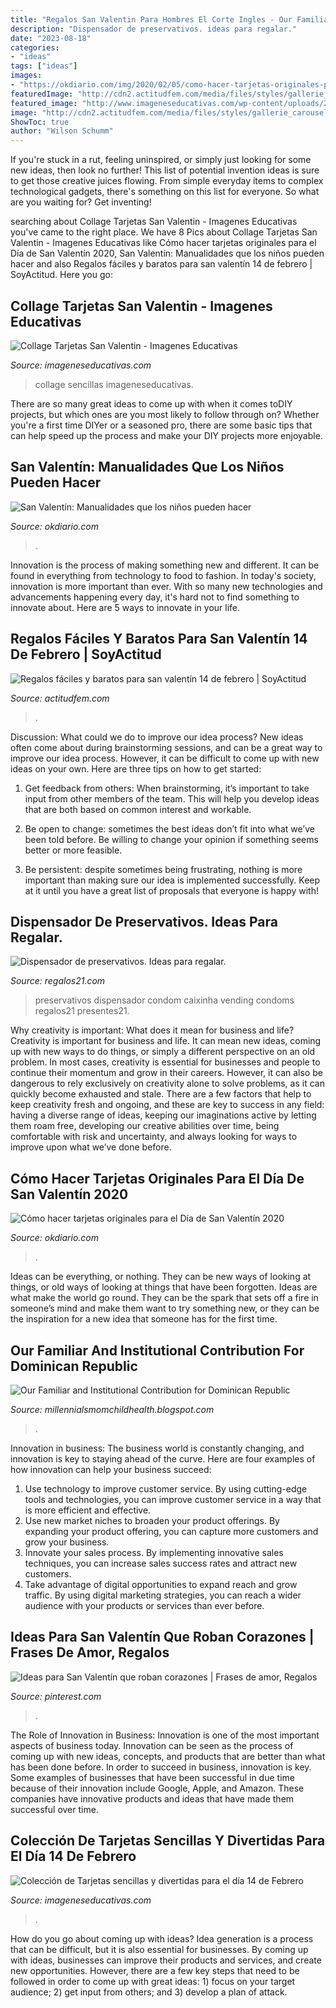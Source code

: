 ```yaml
---
title: "Regalos San Valentin Para Hombres El Corte Ingles - Our Familiar And Institutional Contribution For Dominican Republic"
description: "Dispensador de preservativos. ideas para regalar."
date: "2023-08-18"
categories:
- "ideas"
tags: ["ideas"]
images:
- "https://okdiario.com/img/2020/02/05/como-hacer-tarjetas-originales-para-el-dia-de-san-valentin-2020.jpg"
featuredImage: "http://cdn2.actitudfem.com/media/files/styles/gallerie_carousel/public/images/2015/02/044056e1cc6c55efc5583ad9506bee35.jpg"
featured_image: "http://www.imageneseducativas.com/wp-content/uploads/2015/02/Collage-Tarjetas-San-Valentin-1024x1024.jpg"
image: "http://cdn2.actitudfem.com/media/files/styles/gallerie_carousel/public/images/2015/02/044056e1cc6c55efc5583ad9506bee35.jpg"
ShowToc: true
author: "Wilson Schumm"
---
```



If you're stuck in a rut, feeling uninspired, or simply just looking for some new ideas, then look no further! This list of potential invention ideas is sure to get those creative juices flowing. From simple everyday items to complex technological gadgets, there's something on this list for everyone. So what are you waiting for? Get inventing!

	

		
searching about Collage Tarjetas San Valentin - Imagenes Educativas you've came to the right place. We have 8 Pics about Collage Tarjetas San Valentin - Imagenes Educativas like Cómo hacer tarjetas originales para el Día de San Valentín 2020, San Valentín: Manualidades que los niños pueden hacer and also Regalos fáciles y baratos para san valentín 14 de febrero | SoyActitud. Here you go:
		
    
## Collage Tarjetas San Valentin - Imagenes Educativas

<img loading=lazy src="https://i2.wp.com/www.imageneseducativas.com/wp-content/uploads/2015/02/Collage-Tarjetas-San-Valentin.jpg" onerror="this.onerror=null;this.src='https://tse2.mm.bing.net/th?id=OIP.w2X3ts69tXmkl4RVMg7WxQHaHa&amp;pid=15.1';" alt="Collage Tarjetas San Valentin - Imagenes Educativas">

_Source: imageneseducativas.com_

>collage sencillas imageneseducativas. 

	

There are so many great ideas to come up with when it comes toDIY projects, but which ones are you most likely to follow through on? Whether you're a first time DIYer or a seasoned pro, there are some basic tips that can help speed up the process and make your DIY projects more enjoyable.

    
## San Valentín: Manualidades Que Los Niños Pueden Hacer

<img loading=lazy src="https://okdiario.com/img/2020/01/28/trabajos-de-guarderia-para-san-valentin.jpg" onerror="this.onerror=null;this.src='https://tse2.mm.bing.net/th?id=OIP.WjKqBvLAPnDebephED2kBgHaEK&amp;pid=15.1';" alt="San Valentín: Manualidades que los niños pueden hacer">

_Source: okdiario.com_

>. 

	

Innovation is the process of making something new and different. It can be found in everything from technology to food to fashion. In today's society, innovation is more important than ever. With so many new technologies and advancements happening every day, it's hard not to find something to innovate about. Here are 5 ways to innovate in your life.

    
## Regalos Fáciles Y Baratos Para San Valentín 14 De Febrero | SoyActitud

<img loading=lazy src="http://cdn2.actitudfem.com/media/files/styles/gallerie_carousel/public/images/2015/02/044056e1cc6c55efc5583ad9506bee35.jpg" onerror="this.onerror=null;this.src='https://tse4.mm.bing.net/th?id=OIP.myHMz-FCANGz9aso4pG8bAAAAA&amp;pid=15.1';" alt="Regalos fáciles y baratos para san valentín 14 de febrero | SoyActitud">

_Source: actitudfem.com_

>. 

	

Discussion: What could we do to improve our idea process?
New ideas often come about during brainstorming sessions, and can be a great way to improve our idea process. However, it can be difficult to come up with new ideas on your own. Here are three tips on how to get started:
1. Get feedback from others: When brainstorming, it’s important to take input from other members of the team. This will help you develop ideas that are both based on common interest and workable.

2. Be open to change: sometimes the best ideas don’t fit into what we’ve been told before. Be willing to change your opinion if something seems better or more feasible.

3. Be persistent: despite sometimes being frustrating, nothing is more important than making sure our idea is implemented successfully. Keep at it until you have a great list of proposals that everyone is happy with!

    
## Dispensador De Preservativos. Ideas Para Regalar.

<img loading=lazy src="https://www.regalos21.com/Uploads/regalos21.com/ImagenesGrandes/dispensador-de-preservativos.jpg" onerror="this.onerror=null;this.src='https://tse4.mm.bing.net/th?id=OIP.K702OHFN6WxVGqQSLlRjPgHaC3&amp;pid=15.1';" alt="Dispensador de preservativos. Ideas para regalar.">

_Source: regalos21.com_

>preservativos dispensador condom caixinha vending condoms regalos21 presentes21. 

	

Why creativity is important: What does it mean for business and life?
Creativity is important for business and life. It can mean new ideas, coming up with new ways to do things, or simply a different perspective on an old problem. In most cases, creativity is essential for businesses and people to continue their momentum and grow in their careers. However, it can also be dangerous to rely exclusively on creativity alone to solve problems, as it can quickly become exhausted and stale. There are a few factors that help to keep creativity fresh and ongoing, and these are key to success in any field: having a diverse range of ideas, keeping our imaginations active by letting them roam free, developing our creative abilities over time, being comfortable with risk and uncertainty, and always looking for ways to improve upon what we’ve done before.

    
## Cómo Hacer Tarjetas Originales Para El Día De San Valentín 2020

<img loading=lazy src="https://okdiario.com/img/2020/02/05/como-hacer-tarjetas-originales-para-el-dia-de-san-valentin-2020.jpg" onerror="this.onerror=null;this.src='https://tse2.mm.bing.net/th?id=OIP.0NN7ehif9plZw23Wf7nrpQHaEK&amp;pid=15.1';" alt="Cómo hacer tarjetas originales para el Día de San Valentín 2020">

_Source: okdiario.com_

>. 

	

Ideas can be everything, or nothing. They can be new ways of looking at things, or old ways of looking at things that have been forgotten. Ideas are what make the world go round. They can be the spark that sets off a fire in someone’s mind and make them want to try something new, or they can be the inspiration for a new idea that someone has for the first time.

    
## Our Familiar And Institutional Contribution For Dominican Republic

<img loading=lazy src="https://lh6.googleusercontent.com/proxy/3oB0Vnze1aZiylKFq-J7vu_Gzi5wGrRRMr9Pxy3NwRt3rQxLrZcTJQDbqetvpxxen0uuShqc5ljoItl6uwh8YCbIBsU=w1200-h630-n-k-no-nu" onerror="this.onerror=null;this.src='https://tse4.mm.bing.net/th?id=OIP.FbDa6U4m2xKd12zwrfJUCQHaFj&amp;pid=15.1';" alt="Our Familiar and Institutional Contribution for Dominican Republic">

_Source: millennialsmomchildhealth.blogspot.com_

>. 

	

Innovation in business:
The business world is constantly changing, and innovation is key to staying ahead of the curve. Here are four examples of how innovation can help your business succeed: 
1. Use technology to improve customer service. By using cutting-edge tools and technologies, you can improve customer service in a way that is more efficient and effective.
2. Use new market niches to broaden your product offerings. By expanding your product offering, you can capture more customers and grow your business. 
3. Innovate your sales process. By implementing innovative sales techniques, you can increase sales success rates and attract new customers. 
4. Take advantage of digital opportunities to expand reach and grow traffic. By using digital marketing strategies, you can reach a wider audience with your products or services than ever before.

    
## Ideas Para San Valentín Que Roban Corazones | Frases De Amor, Regalos

<img loading=lazy src="https://i.pinimg.com/originals/50/ab/ba/50abba8dae68ab674962d4a6c23ea945.jpg" onerror="this.onerror=null;this.src='https://tse3.mm.bing.net/th?id=OIP.FsmNK8eixU25-O33VZWXMgHaGa&amp;pid=15.1';" alt="Ideas para San Valentín que roban corazones | Frases de amor, Regalos">

_Source: pinterest.com_

>. 

	

The Role of Innovation in Business:
Innovation is one of the most important aspects of business today. Innovation can be seen as the process of coming up with new ideas, concepts, and products that are better than what has been done before. In order to succeed in business, innovation is key. Some examples of businesses that have been successful in due time because of their innovation include Google, Apple, and Amazon. These companies have innovative products and ideas that have made them successful over time.

    
## Colección De Tarjetas Sencillas Y Divertidas Para El Día 14 De Febrero

<img loading=lazy src="http://www.imageneseducativas.com/wp-content/uploads/2015/02/Collage-Tarjetas-San-Valentin-1024x1024.jpg" onerror="this.onerror=null;this.src='https://tse2.mm.bing.net/th?id=OIP.BIBTrCkhcGcPFJoz13vmSwHaHa&amp;pid=15.1';" alt="Colección de Tarjetas sencillas y divertidas para el día 14 de Febrero">

_Source: imageneseducativas.com_

>. 

	

How do you go about coming up with ideas?
Idea generation is a process that can be difficult, but it is also essential for businesses. By coming up with ideas, businesses can improve their products and services, and create new opportunities. However, there are a few key steps that need to be followed in order to come up with great ideas: 1) focus on your target audience; 2) get input from others; and 3) develop a plan of attack.

